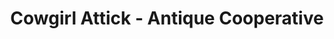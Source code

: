 ---
title: "Cowgirl Attick - Antique Cooperative"
url: /lexington/cowgirl-attick-antique-cooperative/
shop: antiques
---